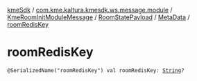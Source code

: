 [kmeSdk](../../../../index.md) / [com.kme.kaltura.kmesdk.ws.message.module](../../../index.md) / [KmeRoomInitModuleMessage](../../index.md) / [RoomStatePayload](../index.md) / [MetaData](index.md) / [roomRedisKey](./room-redis-key.md)

# roomRedisKey

`@SerializedName("roomRedisKey") val roomRedisKey: `[`String`](https://kotlinlang.org/api/latest/jvm/stdlib/kotlin/-string/index.html)`?`